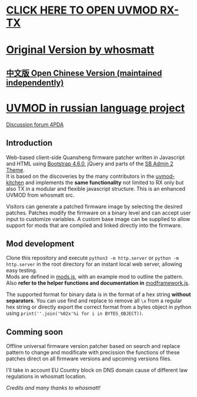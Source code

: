 # [CLICK HERE TO OPEN UVMOD RX-TX](https://re3con.github.io/uvmod/)
# [Original Version by whosmatt](https://github.com/whosmatt/uvmod)
## [中文版 Open Chinese Version (maintained independently)](https://uvmod.xanyi.eu.org/)
# [UVMOD in russian language project](https://uvmod.valek.net.ru/)

[Discussion forum 4PDA](https://4pda.to/forum/index.php?showtopic=1071343&st=0)

## Introduction

Web-based client-side Quansheng firmware patcher written in Javascript and HTML using [Bootstrap 4.6.0](https://getbootstrap.com/docs/4.6/getting-started/introduction/), jQuery and parts of the [SB Admin 2 Theme](https://startbootstrap.com/theme/sb-admin-2).  
It is based on the discoveries by the many contributors in the [uvmod-kitchen](https://github.com/amnemonic/Quansheng_UV-K5_Firmware/tree/main/uvmod_kitchen) and implements the **same functionality** not limited to RX only but also TX in a modular and flexible javascript structure. This is an enhanced UVMOD from whosmatt src.

Visitors can generate a patched firmware image by selecting the desired patches. Patches modify the firmware on a binary level and can accept user input to customize variables. A custom base image can be supplied to allow support for mods that are compiled and linked directly into the firmware. 

## Mod development

Clone this repository and execute `python3 -m http.server` or `python -m http.server` in the root directory for an instant local web server, allowing easy testing.  
Mods are defined in [mods.js](mods.js), with an example mod to outline the pattern.  
Also __refer to the helper functions and documentation in__ [modframework.js](js/modframework.js).  

The supported format for binary data is in the format of a hex string __without separators__. You can use find and replace to remove all `\x` from a regular hex string or directly export the correct format from a bytes object in python using `print(''.join('%02x'%i for i in BYTES_OBJECT))`.

## **Comming soon** 
Offline universal firmware version patcher
based on search and replace pattern to change and modificate with precission the functions of these patches direct on all firmware versions and upcoming versions files.<br>

I'll take in account EU Country block on DNS domain cause of different law regulations in whosmatt location. 

*Credits and many thanks to whosmatt!*

